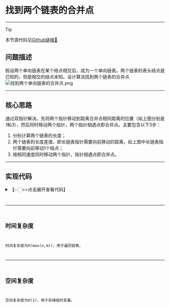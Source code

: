 # 找到两个链表的合并点
---
> [!Tip]
> 本节源代码见[Github链接🔗](https://github.com/MaxSolider/leetcode-algorithm/blob/main/structure/src/main/java/org/example/linkedlist/exercises/FindIntersectingNode.java)

## 问题描述
假设两个单向链表在某个结点相交后，成为一个单向链表。两个链表的表头结点是已知的，但是相交的结点未知。设计算法找到两个链表的合并点
![找到两个单向链表的合并点.png](https://s2.loli.net/2022/10/09/ryLXvINE8iYxVqw.png)

---
## 核心思路
通过双指针解决。先将两个指针移动到距离合并点相同距离的位置（如上图分别是*1*和*3*），然后同时移动两个指针，两个指针相遇点即合并点。主要包含以下3步：
1. 分别计算两个链表的长度；
2. 两个链表的长度差值，即长链表指针需要向前移动的距离，如上图中长链表指针需要向前移动1个结点；
3. 按相同速度同时移动两个指针，指针相遇点即合并点。

---
## 实现代码
<details> 
	<summary>【👉🏻>>点击展开查看代码】</summary> 
	<pre>
		<code>
			/**  
			 * 找到两个单向链表的合并点  
			 *  
			 * @param firstHeadNode  第一个链表的表头指针  
			 * @param secondHeadNode 第二个链表的表头指针  
			 * @return NormalListNode  
			 * @author: Max Solider  
			 * @date: 2022/10/9 14:18  
			 */
			 NormalListNode findIntersectingNode(NormalListNode firstHeadNode, NormalListNode secondHeadNode) {  
			    if (firstHeadNode == null || secondHeadNode == null) {  
			        return null;  
			    }  
			    // 计算两个链表的长度  
			    int firstLength = getListLength(firstHeadNode);  
			    int secondLength = getListLength(secondHeadNode);  
			    // 计算两个链表的长度差值  
			    NormalListNode longerNode = null;  
			    NormalListNode shorterNode = null;  
			    int diffLength = 0;  
			    if (firstLength > secondLength) {  
			        longerNode = firstHeadNode;  
			        shorterNode = secondHeadNode;  
			        diffLength = firstLength - secondLength;  
			    } else {  
			        longerNode = secondHeadNode;  
			        shorterNode = firstHeadNode;  
			        diffLength = secondLength - firstLength;  
			    }  
			    // 将指向更长链表的指针向前移动，直到两个指针距离合并点的距离相同  
			    while (diffLength > 0) {  
			        longerNode = longerNode.getNext();  
			        diffLength--;  
			    }  
			    // 两个指针同时移动，相遇点即合并点。若没相遇则说明没有合并  
			    while (longerNode != null) {  
			        if (longerNode == shorterNode) {  
			            System.out.println("The merging point of two linked lists is " + longerNode.getData());  
			            return longerNode;  
			        }  
			        longerNode = longerNode.getNext();  
			        shorterNode = shorterNode.getNext();  
			    }  
			    System.out.println("The is no merging point of two linked lists.");  
			    return null;
			}  
			  
			/**  
			 * 计算链表长度  
			 *  
			 * @param headNode 链表头指针  
			 * @return int 链表长度  
			 * @author: Max Solider  
			 * @date: 2022/10/9 16:36  
			 */static int getListLength(NormalListNode headNode) {  
			    if (headNode == null) {  
			        return 0;  
			    }  
			    int count = 0;  
			    NormalListNode node = headNode;  
			    while (node != null) {  
			        node = node.getNext();  
			        count++;  
			    }  
			    return count;  
			}
		</code>
	</pre>
</details>

---
## 时间复杂度
时间复杂度为*O(max(n,m))*，用于遍历链表。

---
## 空间复杂度
空间复杂度为*O(1)*，用于存储临时变量。
